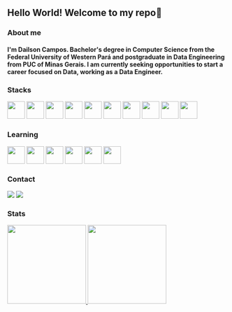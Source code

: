 ## Hello World! Welcome to my repo👋

### About me

#### I'm Dailson Campos. Bachelor's degree in Computer Science from the Federal University of Western Pará and postgraduate in Data Engineering from PUC of Minas Gerais. I am currently seeking opportunities to start a career focused on Data, working as a Data Engineer.

### Stacks

<img loading="lazy" src="https://cdn.jsdelivr.net/gh/devicons/devicon/icons/git/git-original.svg" width="40" height="40"/>	<img loading="lazy" src="https://cdn.jsdelivr.net/gh/devicons/devicon@latest/icons/linux/linux-original.svg" width="40" height="40"/>	<img loading="lazy" src="https://cdn.jsdelivr.net/gh/devicons/devicon@latest/icons/docker/docker-original-wordmark.svg" width="40" height="40"/> <img loading="lazy" src="https://cdn.jsdelivr.net/gh/devicons/devicon@latest/icons/ruby/ruby-plain-wordmark.svg"   width="40" height="40"/>	<img loading="lazy" src="https://cdn.jsdelivr.net/gh/devicons/devicon@latest/icons/rails/rails-plain-wordmark.svg"  width="40" height="40"/>	<img loading="lazy" src="https://cdn.jsdelivr.net/gh/devicons/devicon@latest/icons/rspec/rspec-original-wordmark.svg" width="40" height="40"/> <img loading="lazy" src="https://cdn.jsdelivr.net/gh/devicons/devicon@latest/icons/redis/redis-original-wordmark.svg" width="40" height="40"/> <img loading="lazy" src="https://cdn.jsdelivr.net/gh/devicons/devicon@latest/icons/mysql/mysql-plain-wordmark.svg"  width="40" height="40"/>	<img loading="lazy" src="https://cdn.jsdelivr.net/gh/devicons/devicon@latest/icons/postgresql/postgresql-plain-wordmark.svg" width="40" height="40"/>	<img loading="lazy" src="https://cdn.jsdelivr.net/gh/devicons/devicon@latest/icons/bootstrap/bootstrap-original-wordmark.svg"  width="40" height="40"/>


### Learning

<img loading="lazy" src="https://cdn.jsdelivr.net/gh/devicons/devicon@latest/icons/python/python-original-wordmark.svg" width="40" height="40"/> <img  loading="lazy" src="https://cdn.jsdelivr.net/gh/devicons/devicon@latest/icons/apachespark/apachespark-original-wordmark.svg"  width="40" height="40"/> <img  loading="lazy" src="https://cdn.jsdelivr.net/gh/devicons/devicon@latest/icons/apachekafka/apachekafka-original-wordmark.svg" width="40" height="40"/> <img loading="lazy" src="https://cdn.jsdelivr.net/gh/devicons/devicon@latest/icons/apacheairflow/apacheairflow-original-wordmark.svg" width="40" height="40" /> <img loading="lazy" src="https://cdn.jsdelivr.net/gh/devicons/devicon@latest/icons/mongodb/mongodb-original-wordmark.svg"  width="40" height="40"/> <img src="https://cdn.jsdelivr.net/gh/devicons/devicon@latest/icons/terraform/terraform-original-wordmark.svg" width="40" height="40"/>
          
### Contact

<div>
<a href = "mailto:contato@dailsoncampos.dev.br"><img loading="lazy" src="https://img.shields.io/badge/Email-D14836?style=for-the-badge&logo=Mail.Ru&logoColor=white" target="_blank"></a>
<a href="https://www.linkedin.com/in/dailsoncampos" target="_blank"><img loading="lazy" src="https://img.shields.io/badge/-LinkedIn-%230077B5?style=for-the-badge&logo=linkedin&logoColor=white" target="_blank"></a>
</div>

### Stats

<div>
<a href="https://github.com/dailsoncampos">
<img loading="lazy" height="180em" src="https://github-readme-stats.vercel.app/api/top-langs/?username=dailsoncampos&layout=compact&langs_count=7&theme=dracula"/>
<img loading="lazy" height="180em" src="https://github-readme-stats.vercel.app/api?username=dailsoncampos&show_icons=true&theme=dracula&include_all_commits=true&count_private=true"/>
</div>

<!--
**dailsoncampos/dailsoncampos** is a ✨ _special_ ✨ repository because its `README.md` (this file) appears on your GitHub profile.

Here are some ideas to get you started:

- 🔭 I’m currently working on ...
- 🌱 I’m currently learning ...
- 👯 I’m looking to collaborate on ...
- 🤔 I’m looking for help with ...
- 💬 Ask me about ...
- 📫 How to reach me: ...
- 😄 Pronouns: ...
- ⚡ Fun fact: ...
-->
